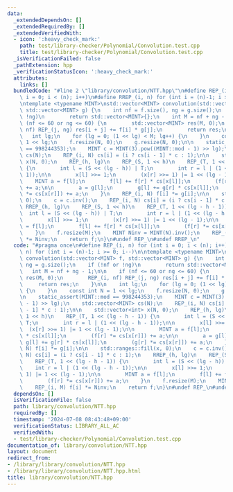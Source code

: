 ```yaml
---
data:
  _extendedDependsOn: []
  _extendedRequiredBy: []
  _extendedVerifiedWith:
  - icon: ':heavy_check_mark:'
    path: test/library-checker/Polynomial/Convolution.test.cpp
    title: test/library-checker/Polynomial/Convolution.test.cpp
  _isVerificationFailed: false
  _pathExtension: hpp
  _verificationStatusIcon: ':heavy_check_mark:'
  attributes:
    links: []
  bundledCode: "#line 2 \"library/convolution/NTT.hpp\"\n#define REP_(i, n) for (int\
    \ i = 0; i < (n); i++)\n#define RREP_(i, n) for (int i = (n)-1; i >= 0; i--)\n\
    \ntemplate <typename MINT>\nstd::vector<MINT> convolution(std::vector<MINT> f,\
    \ std::vector<MINT> g) {\n    int nf = f.size(), ng = g.size();\n    if (!nf or\
    \ !ng)\n        return std::vector<MINT>{};\n    int M = nf + ng - 1;\n\n    if\
    \ (nf <= 60 or ng <= 60) {\n        std::vector<MINT> res(M, 0);\n        REP_(i,\
    \ nf) REP_(j, ng) res[i + j] += f[i] * g[j];\n        return res;\n    }\n\n \
    \   int lg;\n    for (lg = 0; (1 << lg) < M; lg++) {\n    }\n    const int N =\
    \ 1 << lg;\n    f.resize(N, 0);\n    g.resize(N, 0);\n\n    static_assert(MINT::mod\
    \ == 998244353);\n    MINT c = MINT(3).pow((MINT::mod - 1) >> lg);\n    std::vector<MINT>\
    \ cs(N);\n    REP_(i, N) cs[i] = (i ? cs[i - 1] * c : 1);\n\n    std::vector<int>\
    \ x(N, 0);\n    REP_(h, lg)\n    REP_(S, 1 << h)\n    REP_(T, 1 << (lg - h - 1))\
    \ {\n        int l = (S << (lg - h)) | T;\n        int r = l | (1 << (lg - h -\
    \ 1));\n\n        x[l] >>= 1;\n        (x[r] >>= 1) |= 1 << (lg - 1);\n\n    \
    \    MINT a = f[l];\n        f[l] += f[r] * cs[x[l]];\n        (f[r] *= cs[x[r]])\
    \ += a;\n\n        a = g[l];\n        g[l] += g[r] * cs[x[l]];\n        (g[r]\
    \ *= cs[x[r]]) += a;\n    }\n    REP_(i, N) f[i] *= g[i];\n\n    std::ranges::fill(x,\
    \ 0);\n    c = c.inv();\n    REP_(i, N) cs[i] = (i ? cs[i - 1] * c : 1);\n   \
    \ RREP_(h, lg)\n    REP_(S, 1 << h)\n    REP_(T, 1 << (lg - h - 1)) {\n      \
    \  int l = (S << (lg - h)) | T;\n        int r = l | (1 << (lg - h - 1));\n\n\
    \        x[l] >>= 1;\n        (x[r] >>= 1) |= 1 << (lg - 1);\n\n        MINT a\
    \ = f[l];\n        f[l] += f[r] * cs[x[l]];\n        (f[r] *= cs[x[r]]) += a;\n\
    \    }\n    f.resize(M);\n    MINT Ninv = MINT(N).inv();\n    REP_(i, M) f[i]\
    \ *= Ninv;\n    return f;\n}\n#undef REP_\n#undef RREP_\n"
  code: "#pragma once\n#define REP_(i, n) for (int i = 0; i < (n); i++)\n#define RREP_(i,\
    \ n) for (int i = (n)-1; i >= 0; i--)\n\ntemplate <typename MINT>\nstd::vector<MINT>\
    \ convolution(std::vector<MINT> f, std::vector<MINT> g) {\n    int nf = f.size(),\
    \ ng = g.size();\n    if (!nf or !ng)\n        return std::vector<MINT>{};\n \
    \   int M = nf + ng - 1;\n\n    if (nf <= 60 or ng <= 60) {\n        std::vector<MINT>\
    \ res(M, 0);\n        REP_(i, nf) REP_(j, ng) res[i + j] += f[i] * g[j];\n   \
    \     return res;\n    }\n\n    int lg;\n    for (lg = 0; (1 << lg) < M; lg++)\
    \ {\n    }\n    const int N = 1 << lg;\n    f.resize(N, 0);\n    g.resize(N, 0);\n\
    \n    static_assert(MINT::mod == 998244353);\n    MINT c = MINT(3).pow((MINT::mod\
    \ - 1) >> lg);\n    std::vector<MINT> cs(N);\n    REP_(i, N) cs[i] = (i ? cs[i\
    \ - 1] * c : 1);\n\n    std::vector<int> x(N, 0);\n    REP_(h, lg)\n    REP_(S,\
    \ 1 << h)\n    REP_(T, 1 << (lg - h - 1)) {\n        int l = (S << (lg - h)) |\
    \ T;\n        int r = l | (1 << (lg - h - 1));\n\n        x[l] >>= 1;\n      \
    \  (x[r] >>= 1) |= 1 << (lg - 1);\n\n        MINT a = f[l];\n        f[l] += f[r]\
    \ * cs[x[l]];\n        (f[r] *= cs[x[r]]) += a;\n\n        a = g[l];\n       \
    \ g[l] += g[r] * cs[x[l]];\n        (g[r] *= cs[x[r]]) += a;\n    }\n    REP_(i,\
    \ N) f[i] *= g[i];\n\n    std::ranges::fill(x, 0);\n    c = c.inv();\n    REP_(i,\
    \ N) cs[i] = (i ? cs[i - 1] * c : 1);\n    RREP_(h, lg)\n    REP_(S, 1 << h)\n\
    \    REP_(T, 1 << (lg - h - 1)) {\n        int l = (S << (lg - h)) | T;\n    \
    \    int r = l | (1 << (lg - h - 1));\n\n        x[l] >>= 1;\n        (x[r] >>=\
    \ 1) |= 1 << (lg - 1);\n\n        MINT a = f[l];\n        f[l] += f[r] * cs[x[l]];\n\
    \        (f[r] *= cs[x[r]]) += a;\n    }\n    f.resize(M);\n    MINT Ninv = MINT(N).inv();\n\
    \    REP_(i, M) f[i] *= Ninv;\n    return f;\n}\n#undef REP_\n#undef RREP_"
  dependsOn: []
  isVerificationFile: false
  path: library/convolution/NTT.hpp
  requiredBy: []
  timestamp: '2024-07-08 08:43:48+09:00'
  verificationStatus: LIBRARY_ALL_AC
  verifiedWith:
  - test/library-checker/Polynomial/Convolution.test.cpp
documentation_of: library/convolution/NTT.hpp
layout: document
redirect_from:
- /library/library/convolution/NTT.hpp
- /library/library/convolution/NTT.hpp.html
title: library/convolution/NTT.hpp
---
```

